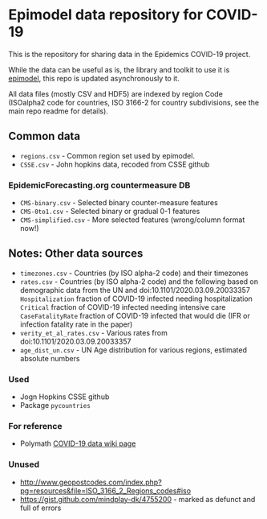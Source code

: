 # Epimodel data repository for COVID-19

This is the repository for sharing data in the Epidemics COVID-19 project.

While the data can be useful as is, the library and toolkit to use it is [epimodel](https://github.com/epidemics/epimodel), this repo is updated asynchronously to it.

All data files (mostly CSV and HDF5) are indexed by region Code (ISOalpha2 code for countries, ISO 3166-2 for country subdivisions, see the main repo readme for details).

## Common data

* `regions.csv` - Common region set used by epimodel.
* `CSSE.csv` - John hopkins data, recoded from CSSE github

### EpidemicForecasting.org countermeasure DB

* `CMS-binary.csv` - Selected binary counter-measure features
* `CMS-0to1.csv` - Selected binary or gradual 0-1 features
* `CMS-simplified.csv` - More selected features (wrong/column format now!)

## Notes: Other data sources

* `timezones.csv` - Countries (by ISO alpha-2 code) and their timezones
* `rates.csv` - Countries (by ISO alpha-2 code) and the following based on demographic data from the UN and doi:10.1101/2020.03.09.20033357 
    `Hospitalization` fraction of COVID-19 infected needing hospitalization
    `Critical` fraction of COVID-19 infected needing intensive care
    `CaseFatalityRate` fraction of COVID-19 infected that would die (IFR or infection fatality rate in the paper)
* `verity_et_al_rates.csv` - Various rates from doi:10.1101/2020.03.09.20033357
* `age_dist_un.csv` - UN Age distribution for various regions, estimated absolute numbers

### Used

* Jogn Hopkins CSSE github
* Package `pycountries`

### For reference

* Polymath [COVID-19 data wiki page](http://michaelnielsen.org/polymath1/index.php?title=COVID-19_dataset_clearinghouse)

### Unused

* http://www.geopostcodes.com/index.php?pg=resources&file=ISO_3166_2_Regions_codes#iso
* https://gist.github.com/mindplay-dk/4755200 - marked as defunct and full of errors
